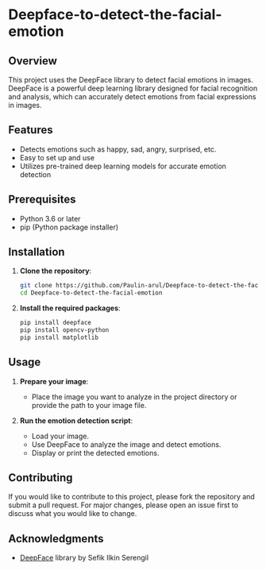 # Deepface-to-detect-the-facial-emotion

## Overview
This project uses the DeepFace library to detect facial emotions in images. DeepFace is a powerful deep learning library designed for facial recognition and analysis, which can accurately detect emotions from facial expressions in images.

## Features
- Detects emotions such as happy, sad, angry, surprised, etc.
- Easy to set up and use
- Utilizes pre-trained deep learning models for accurate emotion detection

## Prerequisites
- Python 3.6 or later
- pip (Python package installer)

## Installation

1. **Clone the repository**:
    ```sh
    git clone https://github.com/Paulin-arul/Deepface-to-detect-the-facial-emotion.git
    cd Deepface-to-detect-the-facial-emotion
    ```

2. **Install the required packages**:
    ```sh
    pip install deepface
    pip install opencv-python
    pip install matplotlib
    ```

## Usage

1. **Prepare your image**:
    - Place the image you want to analyze in the project directory or provide the path to your image file.

2. **Run the emotion detection script**:
    - Load your image.
    - Use DeepFace to analyze the image and detect emotions.
    - Display or print the detected emotions.

## Contributing
If you would like to contribute to this project, please fork the repository and submit a pull request. For major changes, please open an issue first to discuss what you would like to change.

## Acknowledgments
- [DeepFace](https://github.com/serengil/deepface) library by Sefik Ilkin Serengil

